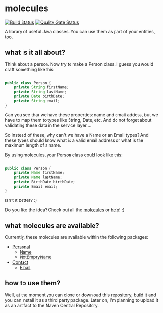 # molecules  

[![Build Status](https://travis-ci.com/floppylab/molecules.svg?branch=master)](https://travis-ci.com/floppylab/molecules) 
[![Quality Gate Status](https://sonarcloud.io/api/project_badges/measure?project=com.floppylab%3Amolecules&metric=alert_status)](https://sonarcloud.io/dashboard?id=com.floppylab%3Amolecules)

A library of useful Java classes. You can use them as part of your entities, too.

## what is it all about?

Think about a person. Now try to make a Person class. I guess you would craft something like this:

```java

public class Person {
    private String firstName;
    private String lastName;
    private Date birthDate;
    private String email;    
}

```

Can you see that we have these properties: name and email addess, but we have to map them to types like String, Date, etc.
And do not forget about validating these data in the service layer....

So instead of these, why can't we have a Name or an Email types? And these types should know what is a valid email address or what is the maximum length of a name.

By using molecules, your Person class could look like this:

```java

public class Person {
    private Name firstName;
    private Name lastName;
    private BirthDate birthDate;
    private Email email;    
}

```
Isn't it better? :)

Do you like the idea? Check out all the [molecules](#what-molecules-are-available) or [help](CONTRIBUTING.md)! :)

## what molecules are available?

Currently, these molecules are available within the following packages:

* [Personal](src/main/java/com/floppylab/molecules/personal)
  * [Name](src/main/java/com/floppylab/molecules/personal#name)
  * [NotEmptyName](src/main/java/com/floppylab/molecules/personal#notemptyname)
* [Contact](src/main/java/com/floppylab/molecules/contact)
  * [Email](src/main/java/com/floppylab/molecules/contact#email)
  
## how to use them?

Well, at the moment you can clone or download this repository, build it and you can install it as a third party package.
Later on, I'm planning to upload it as an artifact to the Maven Central Repository.
